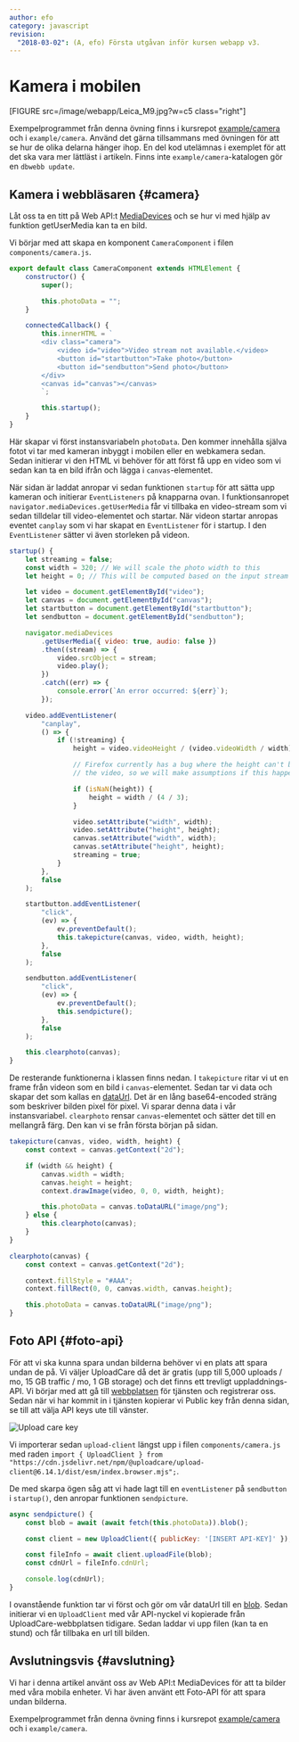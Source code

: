 ```yaml
---
author: efo
category: javascript
revision:
  "2018-03-02": (A, efo) Första utgåvan inför kursen webapp v3.
---
```

Kamera i mobilen
==================================

[FIGURE src=/image/webapp/Leica_M9.jpg?w=c5 class="right"]

Exempelprogrammet från denna övning finns i kursrepot [example/camera](https://github.com/dbwebb-se/webapp/tree/master/example/camera) och i `example/camera`. Använd det gärna tillsammans med övningen för att se hur de olika delarna hänger ihop. En del kod utelämnas i exemplet för att det ska vara mer lättläst i artikeln. Finns inte `example/camera`-katalogen gör en `dbwebb update`.



Kamera i webbläsaren {#camera}
--------------------------------------

Låt oss ta en titt på Web API:t [MediaDevices](https://developer.mozilla.org/en-US/docs/Web/API/MediaDevices/getUserMedia) och se hur vi med hjälp av funktion getUserMedia kan ta en bild.

Vi börjar med att skapa en komponent `CameraComponent` i filen `components/camera.js`.

```javascript
export default class CameraComponent extends HTMLElement {
    constructor() {
        super();

        this.photoData = "";
    }

    connectedCallback() {
        this.innerHTML = `
        <div class="camera">
            <video id="video">Video stream not available.</video>
            <button id="startbutton">Take photo</button>
            <button id="sendbutton">Send photo</button>
        </div>
        <canvas id="canvas"></canvas>
        `;

        this.startup();
    }
}
```

Här skapar vi först instansvariabeln `photoData`. Den kommer innehålla själva fotot vi tar med kameran inbyggt i mobilen eller en webkamera sedan. Sedan initierar vi den HTML vi behöver för att först få upp en video som vi sedan kan ta en bild ifrån och lägga i `canvas`-elementet.

När sidan är laddat anropar vi sedan funktionen `startup` för att sätta upp kameran och initierar `EventListeners` på knapparna ovan. I funktionsanropet `navigator.mediaDevices.getUserMedia` får vi tillbaka en video-stream som vi sedan tilldelar till video-elementet och startar. När videon startar anropas eventet `canplay` som vi har skapat en `EventListener` för i startup. I den `EventListener` sätter vi även storleken på videon.

```javascript
startup() {
    let streaming = false;
    const width = 320; // We will scale the photo width to this
    let height = 0; // This will be computed based on the input stream

    let video = document.getElementById("video");
    let canvas = document.getElementById("canvas");
    let startbutton = document.getElementById("startbutton");
    let sendbutton = document.getElementById("sendbutton");

    navigator.mediaDevices
        .getUserMedia({ video: true, audio: false })
        .then((stream) => {
            video.srcObject = stream;
            video.play();
        })
        .catch((err) => {
            console.error(`An error occurred: ${err}`);
        });

    video.addEventListener(
        "canplay",
        () => {
            if (!streaming) {
                height = video.videoHeight / (video.videoWidth / width);

                // Firefox currently has a bug where the height can't be read from
                // the video, so we will make assumptions if this happens.

                if (isNaN(height)) {
                    height = width / (4 / 3);
                }

                video.setAttribute("width", width);
                video.setAttribute("height", height);
                canvas.setAttribute("width", width);
                canvas.setAttribute("height", height);
                streaming = true;
            }
        },
        false
    );

    startbutton.addEventListener(
        "click",
        (ev) => {
            ev.preventDefault();
            this.takepicture(canvas, video, width, height);
        },
        false
    );

    sendbutton.addEventListener(
        "click",
        (ev) => {
            ev.preventDefault();
            this.sendpicture();
        },
        false
    );

    this.clearphoto(canvas);
}
```

De resterande funktionerna i klassen finns nedan. I `takepicture` ritar vi ut en frame från videon som en bild i `canvas`-elementet. Sedan tar vi data och skapar det som kallas en [dataUrl](https://developer.mozilla.org/en-US/docs/Web/HTTP/Basics_of_HTTP/Data_URLs). Det är en lång base64-encoded sträng som beskriver bilden pixel för pixel. Vi sparar denna data i vår instansvariabel. `clearphoto` rensar `canvas`-elementet och sätter det till en mellangrå färg. Den kan vi se från första början på sidan.

```javascript
takepicture(canvas, video, width, height) {
    const context = canvas.getContext("2d");

    if (width && height) {
        canvas.width = width;
        canvas.height = height;
        context.drawImage(video, 0, 0, width, height);

        this.photoData = canvas.toDataURL("image/png");
    } else {
        this.clearphoto(canvas);
    }
}

clearphoto(canvas) {
    const context = canvas.getContext("2d");

    context.fillStyle = "#AAA";
    context.fillRect(0, 0, canvas.width, canvas.height);

    this.photoData = canvas.toDataURL("image/png");
}
```



Foto API {#foto-api}
--------------------------------------

För att vi ska kunna spara undan bilderna behöver vi en plats att spara undan de på. Vi väljer UploadCare då det är gratis (upp till 5,000 uploads / mo, 15 GB traffic / mo, 1 GB storage) och det finns ett trevligt uppladdnings-API. Vi börjar med att gå till [webbplatsen](https://app.uploadcare.com/accounts/signup/) för tjänsten och registrerar oss. Sedan när vi har kommit in i tjänsten kopierar vi Public key från denna sidan, se till att välja API keys ute till vänster.

![Upload care key](image/webapp/webapp-uploadcare-key.png)

Vi importerar sedan `upload-client` längst upp i filen `components/camera.js` med raden `import { UploadClient } from "https://cdn.jsdelivr.net/npm/@uploadcare/upload-client@6.14.1/dist/esm/index.browser.mjs";`.

De med skarpa ögen såg att vi hade lagt till en `eventListener` på `sendbutton` i `startup()`, den anropar funktionen `sendpicture`.

```javascript
async sendpicture() {
    const blob = await (await fetch(this.photoData)).blob();

    const client = new UploadClient({ publicKey: '[INSERT API-KEY]' });

    const fileInfo = await client.uploadFile(blob);
    const cdnUrl = fileInfo.cdnUrl;

    console.log(cdnUrl);
}
```

I ovanstående funktion tar vi först och gör om vår dataUrl till en [blob](https://developer.mozilla.org/en-US/docs/Web/API/Blob). Sedan initierar vi en `UploadClient` med vår API-nyckel vi kopierade från UploadCare-webbplatsen tidigare. Sedan laddar vi upp filen (kan ta en stund) och får tillbaka en url till bilden.



Avslutningsvis {#avslutning}
--------------------------------------

Vi har i denna artikel använt oss av Web API:t MediaDevices för att ta bilder med våra mobila enheter. Vi har även använt ett Foto-API för att spara undan bilderna.

Exempelprogrammet från denna övning finns i kursrepot [example/camera](https://github.com/dbwebb-se/webapp/tree/master/example/camera) och i `example/camera`.
